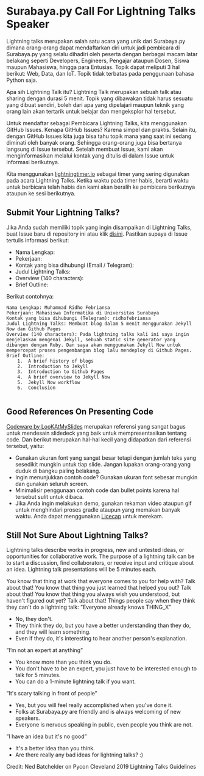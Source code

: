 # Surabaya.py Call For Lightning Talks Speaker

Lightning talks merupakan salah satu acara yang unik dari Surabaya.py dimana orang-orang dapat mendaftarkan diri untuk jadi pembicara di Surabaya.py yang selalu dihadiri oleh peserta dengan berbagai macam latar belakang seperti Developers, Engineers, Pengajar ataupun Dosen, Siswa maupun Mahasiswa, hingga para Entusias. Topik dapat meliputi 3 hal berikut: Web, Data, dan IoT. Topik tidak terbatas pada penggunaan bahasa Python saja.

Apa sih Lightning Talk itu? Lightning Talk merupakan sebuah talk atau sharing dengan durasi 5 menit. Topik yang dibawakan tidak harus sesuatu yang dibuat sendiri, boleh dari apa yang dipelajari maupun teknik yang orang lain akan tertarik untuk belajar dan mengeksplor hal tersebut.

Untuk mendaftar sebagai Pembicara Lightning Talks, kita menggunakan GitHub Issues. Kenapa GitHub Issues? Karena simpel dan praktis. Selain itu, dengan GitHub Issues kita juga bisa tahu topik mana yang saat ini sedang diminati oleh banyak orang. Sehingga orang-orang juga bisa bertanya langsung di Issue tersebut. Setelah membuat Issue, kami akan menginformasikan melalui kontak yang ditulis di dalam Issue untuk informasi berikutnya.

Kita menggunakan [lightningtimer.io](http://lightningtimer.io/) sebagai timer yang sering digunakan pada acara Lightning Talks. Ketika waktu pada timer habis, berarti waktu untuk berbicara telah habis dan kami akan beralih ke pembicara berikutnya ataupun ke sesi berikutnya.

## Submit Your Lightning Talks?

Jika Anda sudah memiliki topik yang ingin disampaikan di Lightning Talks, buat Issue baru di repository ini atau klik [disini](https://github.com/surabaya-py/talks/issues/new). Pastikan supaya di Issue tertulis informasi berikut:

*   Nama Lengkap: 
*   Pekerjaan: 
*   Kontak yang bisa dihubungi (Email / Telegram): 
*   Judul Lightning Talks: 
*   Overview (140 characters): 
*   Brief Outline: 

Berikut contohnya:

```
Nama Lengkap: Muhammad Ridho Febriansa
Pekerjaan: Mahasiswa Informatika di Universitas Surabaya 
Kontak yang bisa dihubungi (Telegram): ridhofebriansa
Judul Lightning Talks: Membuat blog dalam 5 menit menggunakan Jekyll Now dan Github Pages
Overview (140 characters): Pada lightning talks kali ini saya ingin menjelaskan mengenai Jekyll, sebuah static site generator yang dibangun dengan Ruby. Dan saya akan menggunakan Jekyll Now untuk mempercepat proses pengembangan blog lalu mendeploy di Github Pages.
Brief Outline: 
    1.  A brief history of blogs
    2.  Introduction to Jekyll
    3.  Introduction to Github Pages
    4.  A brief overview to Jekyll Now
    5.  Jekyll Now workflow
    6.  Conclusion
        
```

## Good References On Presenting Code

[Codeware by LooKAtMySlides](https://www.slideshare.net/LookAtMySlides/codeware) merupakan referensi yang sangat bagus untuk mendesain slidedeck yang baik untuk mempresentasikan tentang code. Dan berikut merupakan hal-hal kecil yang didapatkan dari referensi tersebut, yaitu:
*   Gunakan ukuran font yang sangat besar tetapi dengan jumlah teks yang sesedikit mungkin untuk tiap slide. Jangan lupakan orang-orang yang duduk di bangku paling belakang.
*   Ingin menunjukkan contoh code? Gunakan ukuran font sebesar mungkin dan gunakan seluruh screen.
*   Minimalisir penggunaan contoh code dan bullet points karena hal tersebut sulit untuk dibaca.
*   Jika Anda ingin melakukan demo, gunakan rekaman video ataupun gif untuk menghindari proses gradle ataupun yang memakan banyak waktu. Anda dapat menggunakan [Licecap](https://www.cockos.com/licecap/) untuk merekam.

## Still Not Sure About Lightning Talks?

Lightning talks describe works in progress, new and untested ideas, or opportunities for collaborative work. The purpose of a lightning talk can be to start a discussion, find collaborators, or receive input and critique about an idea. Lightning talk presentations will be 5 minutes each.

You know that thing at work that everyone comes to you for help with? Talk about that!
You know that thing you just learned that helped you out? Talk about that!
You know that thing you always wish you understood, but haven't figured out yet? Talk about that!
Things people say when they think they can't do a lightning talk:
”Everyone already knows THING_X”

*   No, they don't.
*   They think they do, but you have a better understanding than they do, and they will learn something.
*   Even if they do, it's interesting to hear another person's explanation.

”I’m not an expert at anything”

*   You know more than you think you do.
*   You don't have to be an expert, you just have to be interested enough to talk for 5 minutes.
*   You can do a 1-minute lightning talk if you want.

”It's scary talking in front of people”

*   Yes, but you will feel really accomplished when you've done it.
*   Folks at Surabaya.py are friendly and is always welcoming of new speakers.
*   Everyone is nervous speaking in public, even people you think are not.

”I have an idea but it's no good”

*   It's a better idea than you think.
*   Are there really any bad ideas for lightning talks? :)

Credit: Ned Batchelder on Pycon Cleveland 2019 Lightning Talks Guidelines

